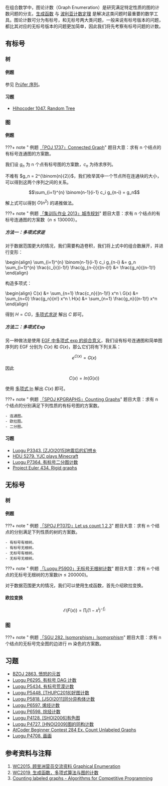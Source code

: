 在组合数学中，图论计数（Graph Enumeration）是研究满足特定性质的图的计数问题的分支。[生成函数](../../poly/intro/) 与 [波利亚计数定理](../../permutation-group/#p%C3%B3lya-%E5%AE%9A%E7%90%86) 是解决这类问题时最重要的数学工具。图论计数可分为有标号，和无标号两大类问题，一般来说有标号版本的问题，都比其对应的无标号版本的问题更加简单，因此我们将先考察有标号问题的计数。

## 有标号

### 树


#### 例题

参见 [Prüfer 序列](https://oi-wiki.org/graph/prufer/)。

#### 习题

- [Hihocoder 1047. Random Tree](http://hihocoder.com/problemset/problem/1047)
 
### 图

#### 例题

???+ note " 例题 [「POJ 1737」Connected Graph](http://poj.org/problem?id=1737)"
    题目大意：求有 n 个结点的有标号连通图的方案数。

我们设 $g_n$ 为 n 个点有标号图的方案数，$c_n$ 为待求序列。

不难有 $g_n = 2^{\binom{n}{2}}$，我们枚举其中一个节点所在连通块的大小，可以得到这两个序列之间的关系。

$$\sum_{i=1}^{n} \binom{n-1}{i-1} c_i g_{n-i} = g_n$$

解上式可以得到 $O(n^2)$ 的递推做法。

???+ note " 例题 [「集训队作业 2013」城市规划](https://www.luogu.com.cn/problem/P4841)"
    题目大意：求有 n 个结点的有标号连通图的方案数（$n \leq 130000$）。

##### 方法一：多项式求逆

对于数据范围更大的情况，我们需要构造卷积，我们将上式中的组合数展开，并进行变形：

\begin{align}
\sum_{i=1}^{n} \binom{n-1}{i-1} c_i g_{n-i} &= g_n
\sum_{i=1}^{n} \frac{c_i}{(i-1)!} \frac{g_{n-i}}{(n-i)!} &= \frac{g_n}{(n-1)!}
\end{align}

构造多项式：

\begin{align}
C(x) &= \sum_{n=1} \frac{c_n}{(n-1)!} x^n \\
G(x) &= \sum_{n=0} \frac{g_n}{n!} x^n \\
H(x) &= \sum_{n=1} \frac{g_n}{(n-1)!} x^n
\end{align}

得到 $H = CG$，[多项式求逆](../../poly/inv/) 解出 $C$ 即可。

##### 方法二：多项式 Exp

另一种做法是使用 [EGF 中多项式 exp 的组合意义](../../poly/inv/egf/#egf-%E4%B8%AD%E5%A4%9A%E9%A1%B9%E5%BC%8F-exp-%E7%9A%84%E7%BB%84%E5%90%88%E6%84%8F%E4%B9%89)，我们设有标号连通图和简单图序列的 EGF 分别为 $C(x)$ 和 $G(x)$，那么它们将有下列关系：

$$ e^{C(x)} = G(x) $$

因此 

$$C(x) = ln(G(x))$$

使用 [多项式 ln](../../poly/ln-exp/) 解出 $C(x)$ 即可。

???+ note " 例题 [「SPOJ KPGRAPHS」Counting Graphs](http://www.spoj.com/problems/KPGRAPHS/)"
    题目大意：求有 n 个结点的分别满足下列性质的有标号图的方案数。

    - 连通图。
    - 欧拉图。 
    - 二分图。

#### 习题

-   [Luogu P3343. [ZJOI2015]地震后的幻想乡](https://www.luogu.com.cn/problem/P3343)
-   [HDU 5279. YJC plays Minecraft](https://acm.hdu.edu.cn/showproblem.php?pid=5279)
-   [Luogu P7364. 有标号二分图计数](https://www.luogu.com.cn/problem/P7364)
-   [Project Euler 434. Rigid graphs](https://projecteuler.net/problem=434)

## 无标号

### 树

#### 例题

???+ note " 例题 [「SPOJ PT07D」Let us count 1 2 3](https://www.spoj.com/problems/PT07D/)"
    题目大意：求有 n 个结点的分别满足下列性质的树的方案数。

    - 有标号有根树。
    - 有标号无根树。    
    - 无标号有根树。
    - 无标号无根树。


???+ note " 例题 [「Luogu P5900」无标号无根树计数](https://www.luogu.com.cn/problem/P5900)"
    题目大意：求有 n 个结点的无标号无根树的方案数($n \leq 200000$)。

对于数据范围更大的情况，我们可以使用生成函数，首先介绍欧拉变换。

#### 欧拉变换

$$\mathcal{E}(F(x)) = \prod_{i} (1-x^i)^{-f_i} $$

### 图

???+ note " 例题 [「SGU 282. Isomorphism」Isomorphism](https://codeforces.com/problemsets/acmsguru/problem/99999/282)"
    题目大意：求有 n 个结点的无标号完全图的边进行 m 染色的方案数。    

## 习题

-   [BZOJ 2863. 愤怒的元首](https://darkbzoj.cc/problem/2863)
-   [Luogu P6295. 有标号 DAG 计数](https://www.luogu.com.cn/problem/P6295)
-   [Luogu P5434. 有标号荒漠计数](https://www.luogu.com.cn/problem/P5434)
-   [Luogu P5448. [THUPC2018]好图计数](https://www.luogu.com.cn/problem/P5448)
-   [Luogu P5818. [JSOI2011]同分异构体计数](https://www.luogu.com.cn/problem/P5818)
-   [Luogu P6597. 烯烃计数](https://www.luogu.com.cn/problem/P6597)
-   [Luogu P6598. 烷烃计数](https://www.luogu.com.cn/problem/P6598)
-   [Luogu P4128. [SHOI2006]有色图](https://www.luogu.com.cn/problem/P4128)
-   [Luogu P4727. [HNOI2009]图的同构计数](https://www.luogu.com.cn/problem/P4727)
-   [AtCoder Beginner Contest 284 Ex. Count Unlabeled Graphs](https://atcoder.jp/contests/abc284/tasks/abc284_h)
-   [Luogu P4708. 画画](https://www.luogu.com.cn/problem/P4708)


## 参考资料与注释

1.  [WC2015, 顾昱洲营员交流资料 Graphical Enumeration](https://github.com/lychees/ACM-Training/blob/master/Note/%E5%86%AC%E4%BB%A4%E8%90%A5/2015/%E9%A1%BE%E6%98%B1%E6%B4%B2%E8%90%A5%E5%91%98%E4%BA%A4%E6%B5%81%E8%B5%84%E6%96%99%20Graphical%20Enumeration.pdf)
2.  [WC2019, 生成函数，多项式算法与图的计数](https://github.com/lychees/ACM-Training/tree/master/Note/%E5%86%AC%E4%BB%A4%E8%90%A5/2019/d4)
3.  [Counting labeled graphs - Algorithms for Competitive Programming](https://cp-algorithms.com/combinatorics/counting_labeled_graphs.html)
